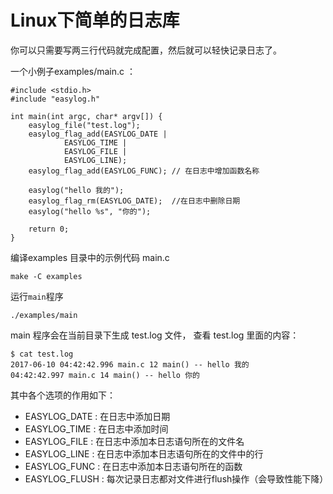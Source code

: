 # Linux下简单的日志库

你可以只需要写两三行代码就完成配置，然后就可以轻快记录日志了。

一个小例子examples/main.c ：

```
#include <stdio.h>
#include "easylog.h"

int main(int argc, char* argv[]) {
    easylog_file("test.log");
    easylog_flag_add(EASYLOG_DATE |
            EASYLOG_TIME |
            EASYLOG_FILE |
            EASYLOG_LINE);
    easylog_flag_add(EASYLOG_FUNC); // 在日志中增加函数名称

    easylog("hello 我的");
    easylog_flag_rm(EASYLOG_DATE);  //在日志中删除日期
    easylog("hello %s", "你的");

    return 0;
}
```

编译examples 目录中的示例代码 main.c

```
make -C examples
```

运行`main`程序

```
./examples/main
```

main 程序会在当前目录下生成 test.log 文件，
查看 test.log 里面的内容：

```
$ cat test.log
2017-06-10 04:42:42.996 main.c 12 main() -- hello 我的
04:42:42.997 main.c 14 main() -- hello 你的
```

其中各个选项的作用如下：

* EASYLOG_DATE : 在日志中添加日期 
* EASYLOG_TIME : 在日志中添加时间 
* EASYLOG_FILE : 在日志中添加本日志语句所在的文件名 
* EASYLOG_LINE : 在日志中添加本日志语句所在的文件中的行 
* EASYLOG_FUNC : 在日志中添加本日志语句所在的函数
* EASYLOG_FLUSH : 每次记录日志都对文件进行flush操作（会导致性能下降）




